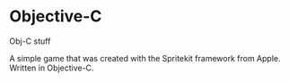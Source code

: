 Objective-C
===========

Obj-C stuff

A simple game that was created with the Spritekit framework from Apple. Written in Objective-C. 
